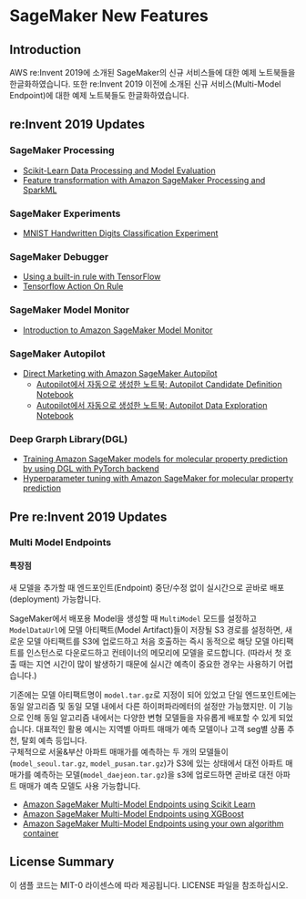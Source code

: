 # SageMaker New Features

## Introduction
AWS re:Invent 2019에 소개된 SageMaker의 신규 서비스들에 대한 예제 노트북들을 한글화하였습니다. 또한 re:Invent 2019 이전에 소개된 신규 서비스(Multi-Model Endpoint)에 대한 예제 노트북들도 한글화하였습니다.

## re:Invent 2019 Updates
### SageMaker Processing
- [Scikit-Learn Data Processing and Model Evaluation](sagemaker-processing/scikit_learn_data_processing_and_model_evaluation.ipynb)
- [Feature transformation with Amazon SageMaker Processing and SparkML](sagemaker-processing/feature_transformation_with_sagemaker_processing.ipynb)

### SageMaker Experiments
- [MNIST Handwritten Digits Classification Experiment](sagemaker-experiments/mnist-handwritten-digits-classification-experiment.ipynb)

### SageMaker Debugger
- [Using a built-in rule with TensorFlow](sagemaker-debugger/tensorflow_builtin_rule/tf-mnist-builtin-rule.ipynb)
- [Tensorflow Action On Rule](sagemaker-debugger/tensorflow_builtin_rule/tf-mnist-stop-training-job.ipynb)

### SageMaker Model Monitor
- [Introduction to Amazon SageMaker Model Monitor](sagemaker-model-monitor/SageMaker-ModelMonitoring.ipynb)

### SageMaker Autopilot
- [Direct Marketing with Amazon SageMaker Autopilot](autopilot/sagemaker_autopilot_direct_marketing.ipynb)
    - [Autopilot에서 자동으로 생성한 노트북: Autopilot Candidate Definition Notebook](autopilot/SageMakerAutopilotCandidateDefinitionNotebook.ipynb)
    - [Autopilot에서 자동으로 생성한 노트북: Autopilot Data Exploration Notebook](autopilot/SageMakerAutopilotDataExplorationNotebook.ipynb)

### Deep Grarph Library(DGL)
- [Training Amazon SageMaker models for molecular property prediction by using DGL with PyTorch backend](dgl_gcn_tox21/pytorch-gcn-tox21.ipynb)
- [Hyperparameter tuning with Amazon SageMaker for molecular property prediction](dgl_gcn_tox21/pytorch-gcn-tox21-hypertune.ipynb)

## Pre re:Invent 2019 Updates
### Multi Model Endpoints
#### 특장점
새 모델을 추가할 때 엔드포인트(Endpoint) 중단/수정 없이 실시간으로 곧바로 배포(deployment) 가능합니다.

SageMaker에서 배포용 Model을 생성할 때 `MultiModel` 모드를 설정하고 `ModelDataUrl`에 모델 아티팩트(Model Artifact)들이
저장될 S3 경로를 설정하면, 새로운 모델 아티팩트를 S3에 업로드하고 처음 호출하는 즉시 동적으로 해당 모델 아티팩트를 인스턴스로 다운로드하고 컨테이너의 메모리에 모델을 로드합니다.
(따라서 첫 호출 때는 지연 시간이 많이 발생하기 때문에 실시간 예측이 중요한 경우는 사용하기 어렵습니다.)
 
기존에는 모델 아티팩트명이 `model.tar.gz`로 지정이 되어 있었고 단일 엔드포인트에는 동일 알고리즘 및 동일 모델 내에서 다른 하이퍼파라메터의 설정만 가능했지만.
이 기능으로 인해 동일 알고리즘 내에서는 다양한 변형 모델들을 자유롭게 배포할 수 있게 되었습니다.
대표적인 활용 예시는 지역별 아파트 매매가 예측 모델이나 고객 seg별 상품 추천, 탈회 예측 등입니다.<br>
구체적으로 서울&부산 아파트 매매가를 예측하는 두 개의 모델들이 (`model_seoul.tar.gz`, `model_pusan.tar.gz`)가 S3에 있는 상태에서
대전 아파트 매매가를 예측하는 모델(`model_daejeon.tar.gz`)을 s3에 업로드하면 곧바로 대전 아파트 매매가 예측 모델도 사용 가능합니다.

- [Amazon SageMaker Multi-Model Endpoints using Scikit Learn](multi-model-endpoint/sklearn_multi_model_endpoint_home_value.ipynb)
- [Amazon SageMaker Multi-Model Endpoints using XGBoost](multi-model-endpoint/xgboost_multi_model_endpoint_home_value.ipynb)
- [Amazon SageMaker Multi-Model Endpoints using your own algorithm container](multi-model-endpoint/multi_model_endpoint_bring_your_own.ipynb)

## License Summary
이 샘플 코드는 MIT-0 라이센스에 따라 제공됩니다. LICENSE 파일을 참조하십시오.